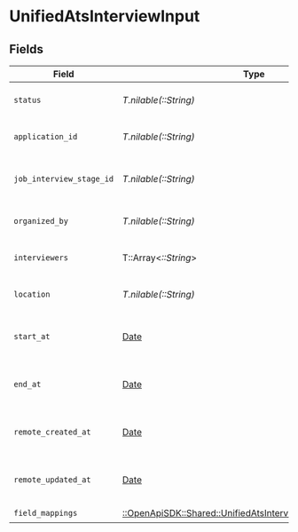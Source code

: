 # UnifiedAtsInterviewInput


## Fields

| Field                                                                                                                       | Type                                                                                                                        | Required                                                                                                                    | Description                                                                                                                 |
| --------------------------------------------------------------------------------------------------------------------------- | --------------------------------------------------------------------------------------------------------------------------- | --------------------------------------------------------------------------------------------------------------------------- | --------------------------------------------------------------------------------------------------------------------------- |
| `status`                                                                                                                    | *T.nilable(::String)*                                                                                                       | :heavy_minus_sign:                                                                                                          | The status of the interview                                                                                                 |
| `application_id`                                                                                                            | *T.nilable(::String)*                                                                                                       | :heavy_minus_sign:                                                                                                          | The UUID of the application                                                                                                 |
| `job_interview_stage_id`                                                                                                    | *T.nilable(::String)*                                                                                                       | :heavy_minus_sign:                                                                                                          | The UUID of the job interview stage                                                                                         |
| `organized_by`                                                                                                              | *T.nilable(::String)*                                                                                                       | :heavy_minus_sign:                                                                                                          | The UUID of the organizer                                                                                                   |
| `interviewers`                                                                                                              | T::Array<*::String*>                                                                                                        | :heavy_minus_sign:                                                                                                          | The UUIDs of the interviewers                                                                                               |
| `location`                                                                                                                  | *T.nilable(::String)*                                                                                                       | :heavy_minus_sign:                                                                                                          | The location of the interview                                                                                               |
| `start_at`                                                                                                                  | [Date](https://ruby-doc.org/stdlib-2.6.1/libdoc/date/rdoc/Date.html)                                                        | :heavy_minus_sign:                                                                                                          | The start date and time of the interview                                                                                    |
| `end_at`                                                                                                                    | [Date](https://ruby-doc.org/stdlib-2.6.1/libdoc/date/rdoc/Date.html)                                                        | :heavy_minus_sign:                                                                                                          | The end date and time of the interview                                                                                      |
| `remote_created_at`                                                                                                         | [Date](https://ruby-doc.org/stdlib-2.6.1/libdoc/date/rdoc/Date.html)                                                        | :heavy_minus_sign:                                                                                                          | The remote creation date of the interview                                                                                   |
| `remote_updated_at`                                                                                                         | [Date](https://ruby-doc.org/stdlib-2.6.1/libdoc/date/rdoc/Date.html)                                                        | :heavy_minus_sign:                                                                                                          | The remote modification date of the interview                                                                               |
| `field_mappings`                                                                                                            | [::OpenApiSDK::Shared::UnifiedAtsInterviewInputFieldMappings](../../models/shared/unifiedatsinterviewinputfieldmappings.md) | :heavy_check_mark:                                                                                                          | N/A                                                                                                                         |